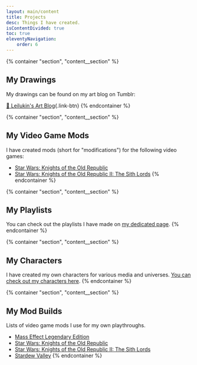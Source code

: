 ```yaml
---
layout: main/content
title: Projects
desc: Things I have created.
isContentDivided: true
toc: true
eleventyNavigation:
    order: 6
---
```


{% container "section", "content__section" %}
## My Drawings

My drawings can be found on my art blog on Tumblr:

[🎨 Leilukin's Art Blog](https://leilukinart.tumblr.com/){.link-btn}
{% endcontainer %}

{% container "section", "content__section" %}
## My Video Game Mods

I have created mods (short for "modifications") for the following video games:

- [Star Wars: Knights of the Old Republic](./kotor1mods)
- [Star Wars: Knights of the Old Republic II: The Sith Lords](./kotor2mods)
{% endcontainer %}

{% container "section", "content__section" %}
## My Playlists

You can check out the playlists I have made on [my dedicated page](./playlists/).
{% endcontainer %}

{% container "section", "content__section" %}
## My Characters

I have created my own characters for various media and universes. [You can check out my characters here](https://www.notion.so/leilukin/Leilukin-s-Characters-b377e277f01b4474945e85cf4cb15ada?pvs=4).
{% endcontainer %}

{% container "section", "content__section" %}
## My Mod Builds

Lists of video game mods I use for my own playthroughs.

* [Mass Effect Legendary Edition](https://docs.google.com/document/d/1Hhh_31ZlplT06UaVVwf1so7PnIBRCbT60tCBNn7zHiQ/edit)
* [Star Wars: Knights of the Old Republic](https://docs.google.com/document/d/1BTMJ1c-NOjU9q7qNftZac6jkOPluyucILglovcHtiaI/edit)
* [Star Wars: Knights of the Old Republic II: The Sith Lords](https://docs.google.com/document/d/15HbD-k-D8WHrp10IjIryAguhq7k2W94pkuGys7Z7xNM/edit)
* [Stardew Valley](https://docs.google.com/document/d/1LMMd3yRtLYb35A7oNEN1hRUsoe9-vo2MfMxcM2Wq0MI/edit)
{% endcontainer %}
